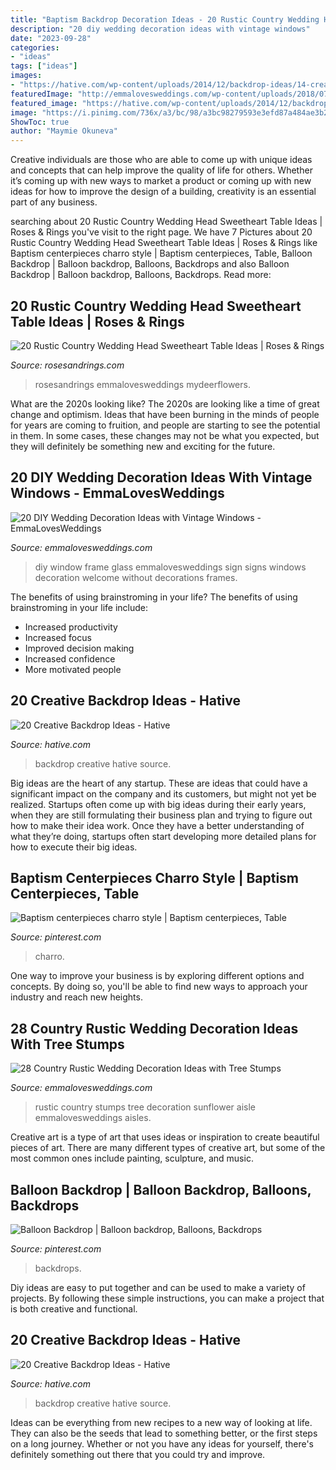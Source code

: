 ```yaml
---
title: "Baptism Backdrop Decoration Ideas - 20 Rustic Country Wedding Head Sweetheart Table Ideas"
description: "20 diy wedding decoration ideas with vintage windows"
date: "2023-09-28"
categories:
- "ideas"
tags: ["ideas"]
images:
- "https://hative.com/wp-content/uploads/2014/12/backdrop-ideas/14-creative-backdrop-ideas.jpg"
featuredImage: "http://emmalovesweddings.com/wp-content/uploads/2018/07/vintage-window-frame-wedding-sign-ideas.jpg"
featured_image: "https://hative.com/wp-content/uploads/2014/12/backdrop-ideas/14-creative-backdrop-ideas.jpg"
image: "https://i.pinimg.com/736x/a3/bc/98/a3bc98279593e3efd87a484ae3b2400c.jpg"
ShowToc: true
author: "Maymie Okuneva"
---
```



Creative individuals are those who are able to come up with unique ideas and concepts that can help improve the quality of life for others. Whether it’s coming up with new ways to market a product or coming up with new ideas for how to improve the design of a building, creativity is an essential part of any business.

	

		
searching about 20 Rustic Country Wedding Head Sweetheart Table Ideas | Roses &amp; Rings you've visit to the right page. We have 7 Pictures about 20 Rustic Country Wedding Head Sweetheart Table Ideas | Roses &amp; Rings like Baptism centerpieces charro style | Baptism centerpieces, Table, Balloon Backdrop | Balloon backdrop, Balloons, Backdrops and also Balloon Backdrop | Balloon backdrop, Balloons, Backdrops. Read more:
		
    
## 20 Rustic Country Wedding Head Sweetheart Table Ideas | Roses &amp; Rings

<img loading=lazy src="http://www.rosesandrings.com/wp-content/uploads/2018/01/rustic-wedding-sweetheart-table-decoration-ideas.jpg" onerror="this.onerror=null;this.src='https://tse4.mm.bing.net/th?id=OIP.pe3bVySuToN0lGFS97QgAwHaLH&amp;pid=15.1';" alt="20 Rustic Country Wedding Head Sweetheart Table Ideas | Roses &amp; Rings">

_Source: rosesandrings.com_

>rosesandrings emmalovesweddings mydeerflowers. 

	

What are the 2020s looking like?
The 2020s are looking like a time of great change and optimism. Ideas that have been burning in the minds of people for years are coming to fruition, and people are starting to see the potential in them. In some cases, these changes may not be what you expected, but they will definitely be something new and exciting for the future.

    
## 20 DIY Wedding Decoration Ideas With Vintage Windows - EmmaLovesWeddings

<img loading=lazy src="http://emmalovesweddings.com/wp-content/uploads/2018/07/vintage-window-frame-wedding-sign-ideas.jpg" onerror="this.onerror=null;this.src='https://tse2.mm.bing.net/th?id=OIP.4tNtb_OU5vrJraEVsAA5KAHaLH&amp;pid=15.1';" alt="20 DIY Wedding Decoration Ideas with Vintage Windows - EmmaLovesWeddings">

_Source: emmalovesweddings.com_

>diy window frame glass emmalovesweddings sign signs windows decoration welcome without decorations frames. 

	

The benefits of using brainstroming in your life?
The benefits of using brainstroming in your life include: 
- Increased productivity 
- Increased focus 
- Improved decision making 
- Increased confidence 
- More motivated people

    
## 20 Creative Backdrop Ideas - Hative

<img loading=lazy src="https://hative.com/wp-content/uploads/2014/12/backdrop-ideas/15-creative-backdrop-ideas.jpg" onerror="this.onerror=null;this.src='https://tse4.mm.bing.net/th?id=OIP.jwmRt-z7T6XjPxgeV9cKIgHaLH&amp;pid=15.1';" alt="20 Creative Backdrop Ideas - Hative">

_Source: hative.com_

>backdrop creative hative source. 

	

Big ideas are the heart of any startup. These are ideas that could have a significant impact on the company and its customers, but might not yet be realized. Startups often come up with big ideas during their early years, when they are still formulating their business plan and trying to figure out how to make their idea work. Once they have a better understanding of what they’re doing, startups often start developing more detailed plans for how to execute their big ideas.

    
## Baptism Centerpieces Charro Style | Baptism Centerpieces, Table

<img loading=lazy src="https://i.pinimg.com/736x/a3/bc/98/a3bc98279593e3efd87a484ae3b2400c.jpg" onerror="this.onerror=null;this.src='https://tse4.mm.bing.net/th?id=OIP.fL3zcsf4V5FXW6Fnscv8SwHaNL&amp;pid=15.1';" alt="Baptism centerpieces charro style | Baptism centerpieces, Table">

_Source: pinterest.com_

>charro. 

	

One way to improve your business is by exploring different options and concepts. By doing so, you'll be able to find new ways to approach your industry and reach new heights.

    
## 28 Country Rustic Wedding Decoration Ideas With Tree Stumps

<img loading=lazy src="http://emmalovesweddings.com/wp-content/uploads/2018/03/rustic-sunflower-wedding-aisle-ideas-with-tree-stumps.jpg" onerror="this.onerror=null;this.src='https://tse2.mm.bing.net/th?id=OIP.eRtUQG4vfZFRNUCsAHpY_AHaLH&amp;pid=15.1';" alt="28 Country Rustic Wedding Decoration Ideas with Tree Stumps">

_Source: emmalovesweddings.com_

>rustic country stumps tree decoration sunflower aisle emmalovesweddings aisles. 

	

Creative art is a type of art that uses ideas or inspiration to create beautiful pieces of art. There are many different types of creative art, but some of the most common ones include painting, sculpture, and music.

    
## Balloon Backdrop | Balloon Backdrop, Balloons, Backdrops

<img loading=lazy src="https://i.pinimg.com/736x/4f/60/11/4f6011559d08416b479bfb044fc3a8f6.jpg" onerror="this.onerror=null;this.src='https://tse2.mm.bing.net/th?id=OIP.JddzB9OrU3Y-Tf9F9o28YgHaJ3&amp;pid=15.1';" alt="Balloon Backdrop | Balloon backdrop, Balloons, Backdrops">

_Source: pinterest.com_

>backdrops. 

	

Diy ideas are easy to put together and can be used to make a variety of projects. By following these simple instructions, you can make a project that is both creative and functional.

    
## 20 Creative Backdrop Ideas - Hative

<img loading=lazy src="https://hative.com/wp-content/uploads/2014/12/backdrop-ideas/14-creative-backdrop-ideas.jpg" onerror="this.onerror=null;this.src='https://tse4.mm.bing.net/th?id=OIP.7E6LudLVhuKQSOiAkr18PgHaHi&amp;pid=15.1';" alt="20 Creative Backdrop Ideas - Hative">

_Source: hative.com_

>backdrop creative hative source. 

	

Ideas can be everything from new recipes to a new way of looking at life. They can also be the seeds that lead to something better, or the first steps on a long journey. Whether or not you have any ideas for yourself, there's definitely something out there that you could try and improve.

